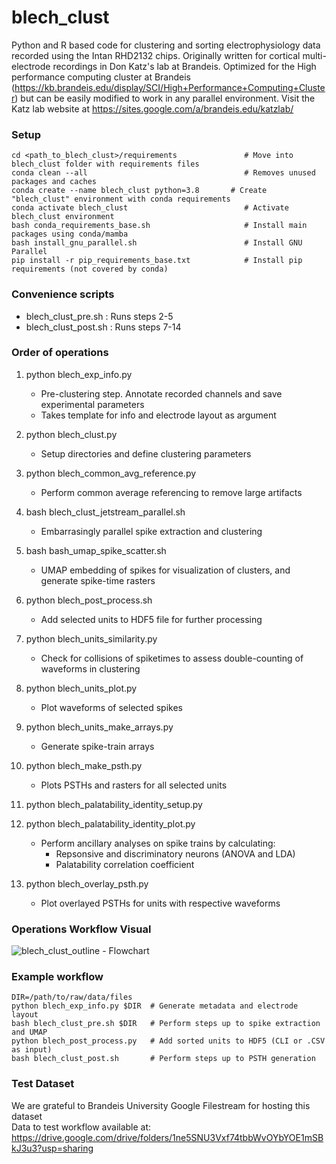 # blech_clust

Python and R based code for clustering and sorting electrophysiology data
recorded using the Intan RHD2132 chips.  Originally written for cortical
multi-electrode recordings in Don Katz's lab at Brandeis.  Optimized for the
High performance computing cluster at Brandeis
(https://kb.brandeis.edu/display/SCI/High+Performance+Computing+Cluster) but
can be easily modified to work in any parallel environment. Visit the Katz lab
website at https://sites.google.com/a/brandeis.edu/katzlab/

### Setup
```
cd <path_to_blech_clust>/requirements               # Move into blech_clust folder with requirements files
conda clean --all                                   # Removes unused packages and caches
conda create --name blech_clust python=3.8       # Create "blech_clust" environment with conda requirements
conda activate blech_clust                          # Activate blech_clust environment
bash conda_requirements_base.sh                     # Install main packages using conda/mamba
bash install_gnu_parallel.sh                        # Install GNU Parallel
pip install -r pip_requirements_base.txt            # Install pip requirements (not covered by conda)
```

### Convenience scripts
- blech_clust_pre.sh : Runs steps 2-5  
- blech_clust_post.sh : Runs steps 7-14   

### Order of operations  
1. python blech_exp_info.py  
    - Pre-clustering step. Annotate recorded channels and save experimental parameters  
    - Takes template for info and electrode layout as argument

2. python blech_clust.py  
    - Setup directories and define clustering parameters  
3. python blech_common_avg_reference.py  
    - Perform common average referencing to remove large artifacts  
4. bash blech_clust_jetstream_parallel.sh  
    - Embarrasingly parallel spike extraction and clustering  
5. bash bash_umap_spike_scatter.sh  
    - UMAP embedding of spikes for visualization of clusters, and generate spike-time rasters  

6. python blech_post_process.sh  
    - Add selected units to HDF5 file for further processing  

7. python blech_units_similarity.py  
    - Check for collisions of spiketimes to assess double-counting of waveforms in clustering  
8. python blech_units_plot.py  
    - Plot waveforms of selected spikes  
9. python blech_units_make_arrays.py  
    - Generate spike-train arrays  
10. python blech_make_psth.py  
    - Plots PSTHs and rasters for all selected units  
11. python blech_palatability_identity_setup.py  
12. python blech_palatability_identity_plot.py  
    - Perform ancillary analyses on spike trains by calculating:  
        - Repsonsive and discriminatory neurons (ANOVA and LDA)  
        - Palatability correlation coefficient  
14. python blech_overlay_psth.py  
    - Plot overlayed PSTHs for units with respective waveforms  

### Operations Workflow Visual 
![blech_clust_outline - Flowchart](https://user-images.githubusercontent.com/12436309/223515611-c4756424-2370-4bf2-8e3f-092e5b91b48e.png)

### Example workflow
```
DIR=/path/to/raw/data/files  
python blech_exp_info.py $DIR  # Generate metadata and electrode layout  
bash blech_clust_pre.sh $DIR   # Perform steps up to spike extraction and UMAP  
python blech_post_process.py   # Add sorted units to HDF5 (CLI or .CSV as input)  
bash blech_clust_post.sh       # Perform steps up to PSTH generation
```

### Test Dataset
We are grateful to Brandeis University Google Filestream for hosting this dataset <br>
Data to test workflow available at:<br>
https://drive.google.com/drive/folders/1ne5SNU3Vxf74tbbWvOYbYOE1mSBkJ3u3?usp=sharing

